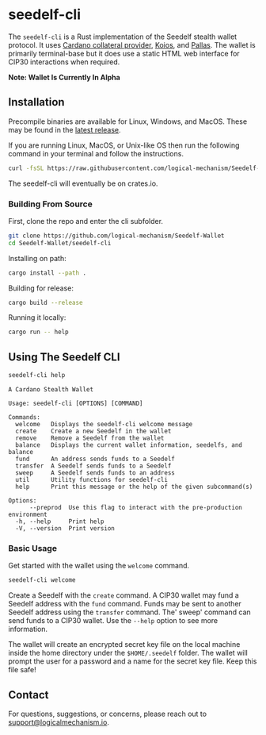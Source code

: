 # **seedelf-cli**

The `seedelf-cli` is a Rust implementation of the Seedelf stealth wallet protocol. It uses [Cardano collateral provider](https://giveme.my/), [Koios](https://www.koios.rest/), and [Pallas](https://github.com/txpipe/pallas). The wallet is primarily terminal-base but it does use a static HTML web interface for CIP30 interactions when required.

**Note: Wallet Is Currently In Alpha**

## Installation

Precompile binaries are available for Linux, Windows, and MacOS. These may be found in the [latest release](https://github.com/logical-mechanism/Seedelf-Wallet/releases/latest).

If you are running Linux, MacOS, or Unix-like OS then run the following command in your terminal and follow the instructions.
```bash
curl -fsSL https://raw.githubusercontent.com/logical-mechanism/Seedelf-Wallet/refs/heads/main/util/seedelf-init.sh | bash
```

The seedelf-cli will eventually be on crates.io.

### Building From Source

First, clone the repo and enter the cli subfolder.
```bash
git clone https://github.com/logical-mechanism/Seedelf-Wallet
cd Seedelf-Wallet/seedelf-cli
```

Installing on path:
```bash
cargo install --path .
```

Building for release:
```bash
cargo build --release
```

Running it locally:
```bash
cargo run -- help
```

## Using The Seedelf CLI

```bash
seedelf-cli help
```

```
A Cardano Stealth Wallet

Usage: seedelf-cli [OPTIONS] [COMMAND]

Commands:
  welcome   Displays the seedelf-cli welcome message
  create    Create a new Seedelf in the wallet
  remove    Remove a Seedelf from the wallet
  balance   Displays the current wallet information, seedelfs, and balance
  fund      An address sends funds to a Seedelf
  transfer  A Seedelf sends funds to a Seedelf
  sweep     A Seedelf sends funds to an address
  util      Utility functions for seedelf-cli
  help      Print this message or the help of the given subcommand(s)

Options:
      --preprod  Use this flag to interact with the pre-production environment
  -h, --help     Print help
  -V, --version  Print version
```

### Basic Usage

Get started with the wallet using the `welcome` command.

```bash
seedelf-cli welcome
```

Create a Seedelf with the `create` command. A CIP30 wallet may fund a Seedelf address with the `fund` command. Funds may be sent to another Seedelf address using the `transfer` command. The' sweep' command can send funds to a CIP30 wallet. Use the `--help` option to see more information.

The wallet will create an encrypted secret key file on the local machine inside the home directory under the `$HOME/.seedelf` folder. The wallet will prompt the user for a password and a name for the secret key file. Keep this file safe!

## Contact

For questions, suggestions, or concerns, please reach out to support@logicalmechanism.io.